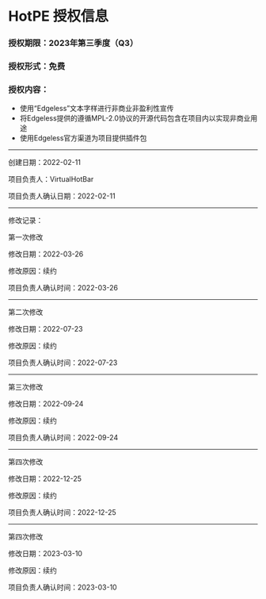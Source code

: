 # HotPE 授权信息
### 授权期限：2023年第三季度（Q3）
### 授权形式：免费
### 授权内容：
* 使用“Edgeless”文本字样进行非商业非盈利性宣传
* 将Edgeless提供的遵循MPL-2.0协议的开源代码包含在项目内以实现非商业用途
* 使用Edgeless官方渠道为项目提供插件包

***

创建日期：2022-02-11

项目负责人：VirtualHotBar

项目负责人确认日期：2022-02-11
***

修改记录：

第一次修改

修改日期：2022-03-26

修改原因：续约

项目负责人确认时间：2022-03-26

***

第二次修改

修改日期：2022-07-23

修改原因：续约

项目负责人确认时间：2022-07-23

***

第三次修改

修改日期：2022-09-24

修改原因：续约

项目负责人确认时间：2022-09-24

***

第四次修改

修改日期：2022-12-25

修改原因：续约

项目负责人确认时间：2022-12-25

***

第四次修改

修改日期：2023-03-10

修改原因：续约

项目负责人确认时间：2023-03-10